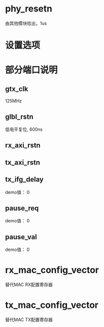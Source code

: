 # phy_resetn
由其他模块给出，1us

# 设置选项

# 部分端口说明

## gtx_clk
125MHz

## glbl_rstn
低电平复位, 600ns

## rx_axi_rstn

## tx_axi_rstn

## tx_ifg_delay

demo值： 0

## pause_req
demo值： 0

## pause_val
demo值： 0

# rx_mac_config_vector
替代MAC RX配置寄存器
# tx_mac_config_vector
替代MAC TX配置寄存器